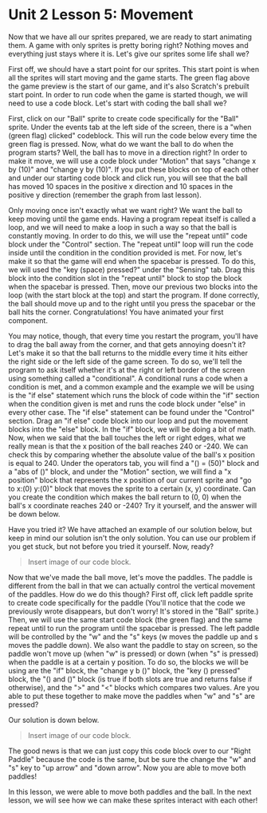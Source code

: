 # Unit 2 Lesson 5: Movement

Now that we have all our sprites prepared, we are ready to start animating them. A game with only sprites is pretty boring right? Nothing moves and everything just stays where it is. Let's give our sprites some life shall we?

First off, we should have a start point for our sprites. This start point is when all the sprites will start moving and the game starts. The green flag above the game preview is the start of our game, and it's also Scratch's prebuilt start point. In order to run code when the game is started though, we will need to use a code block. Let's start with coding the ball shall we?

First, click on our "Ball" sprite to create code specifically for the "Ball" sprite. Under the events tab at the left side of the screen, there is a "when (green flag) clicked" codeblock. This will run the code below every time the green flag is pressed. Now, what do we want the ball to do when the program starts? Well, the ball has to move in a direction right? In order to make it move, we will use a code block under "Motion" that says "change x by (10)" and "change y by (10)". If you put these blocks on top of each other and under our starting code block and click run, you will see that the ball has moved 10 spaces in the positive x direction and 10 spaces in the positive y direction (remember the graph from last lesson).

Only moving once isn't exactly what we want right? We want the ball to keep moving until the game ends. Having a program repeat itself is called a loop, and we will need to make a loop in such a way so that the ball is constantly moving. In order to do this, we will use the "repeat until" code block under the "Control" section. The "repeat until" loop will run the code inside until the condition in the condition provided is met. For now, let's make it so that the game will end when the spacebar is pressed. To do this, we will used the "key (space) pressed?" under the "Sensing" tab. Drag this block into the condition slot in the "repeat until" block to stop the block when the spacebar is pressed. Then, move our previous two blocks into the loop (with the start block at the top) and start the program. If done correctly, the ball should move up and to the right until you press the spacebar or the ball hits the corner. Congratulations! You have animated your first component.

You may notice, though, that every time you restart the program, you'll have to drag the ball away from the corner, and that gets annoying doesn't it? Let's make it so that the ball returns to the middle every time it hits either the right side or the left side of the game screen. To do so, we'll tell the program to ask itself whether it's at the right or left border of the screen using something called a "conditional". A conditional runs a code when a condition is met, and a common example and the example we will be using is the "if else" statement which runs the block of code within the "if" section when the condition given is met and runs the code block under "else" in every other case. The "if else" statement can be found under the "Control" section. Drag an "if else" code block into our loop and put the movement blocks into the "else" block. In the "if" block, we will be doing a bit of math. Now, when we said that the ball touches the left or right edges, what we really mean is that the x position of the ball reaches 240 or -240. We can check this by comparing whether the absolute value of the ball's x position is equal to 240. Under the operators tab, you will find a "() = (50)" block and a "abs of ()" block, and under the "Motion" section, we will find a "x position" block that represents the x position of our current sprite and "go to x:(0) y:(0)" block that moves the sprite to a certain (x, y) coordinate. Can you create the condition which makes the ball return to (0, 0) when the ball's x coordinate reaches 240 or -240? Try it yourself, and the answer will be down below.

Have you tried it? We have attached an example of our solution below, but keep in mind our solution isn't the only solution. You can use our problem if you get stuck, but not before you tried it yourself. Now, ready?

> Insert image of our code block.

Now that we've made the ball move, let's move the paddles. The paddle is different from the ball in that we can actually control the vertical movement of the paddles. How do we do this though? First off, click left paddle sprite to create code specifically for the paddle (You'll notice that the code we previously wrote disappears, but don't worry! It's stored in the "Ball" sprite.) Then, we will use the same start code block (the green flag) and the same repeat until to run the program until the spacebar is pressed. The left paddle will be controlled by the "w" and the "s" keys (w moves the paddle up and s moves the paddle down). We also want the paddle to stay on screen, so the paddle won't move up (when "w" is pressed) or down (when "s" is pressed) when the paddle is at a certain y position. To do so, the blocks we will be using are the "if" block, the "change y b ()" block, the "key () pressed" block, the "() and ()" block (is true if both slots are true and returns false if otherwise), and the ">" and "<" blocks which compares two values. Are you able to put these together to make move the paddles when "w" and "s" are pressed?

Our solution is down below.

> Insert image of our code block.

The good news is that we can just copy this code block over to our "Right Paddle" because the code is the same, but be sure the change the "w" and "s" key to "up arrow" and "down arrow". Now you are able to move both paddles!

In this lesson, we were able to move both paddles and the ball. In the next lesson, we will see how we can make these sprites interact with each other!